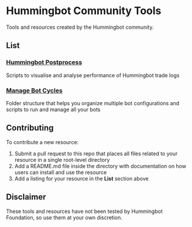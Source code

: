 # Hummingbot Community Tools
Tools and resources created by the Hummingbot community.

## List

### [Hummingbot Postprocess](https://github.com/hummingbot/community-tools/tree/main/Hummingbot-Postprocess)
Scripts to visualise and analyse performance of Hummingbot trade logs

### [Manage Bot Cycles](https://github.com/hummingbot/community-tools/tree/main/manage-bot-cycles)
Folder structure that helps you organize multiple bot configurations and scripts to run and manage all your bots

## Contributing

To contribute a new resource:
1. Submit a pull request to this repo that places all files related to your resource in a single root-level directory
2. Add a README.md file inside the directory with documentation on how users can install and use the resource
3. Add a listing for your resource in the **List** section above

## Disclaimer
These tools and resources have not been tested by Hummingbot Foundation, so use them at your own discretion.
